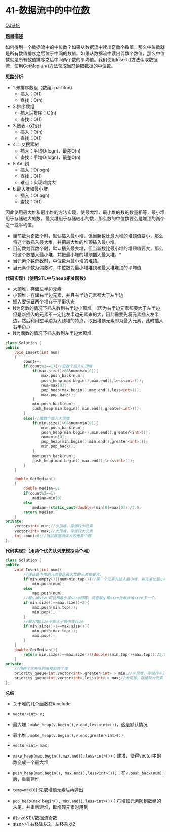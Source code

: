 # 41-数据流中的中位数

[OJ链接](https://www.nowcoder.com/practice/9be0172896bd43948f8a32fb954e1be1?tpId=13&tqId=11216&tPage=4&rp=1&ru=%2Fta%2Fcoding-interviews&qru=%2Fta%2Fcoding-interviews%2Fquestion-ranking)

**题目描述**

如何得到一个数据流中的中位数？如果从数据流中读出奇数个数值，那么中位数就是所有数值排序之后位于中间的数值。如果从数据流中读出偶数个数值，那么中位数就是所有数值排序之后中间两个数的平均值。我们使用Insert()方法读取数据流，使用GetMedian()方法获取当前读取数据的中位数。

**思路分析**

- 1.未排序数组（数组+partiton）
  - 插入：O(1)
  - 查找：O(n)
- 2.排序数组
  - 插入后排序：O(n)
  - 查找：O(1)
- 3.链表+双指针
  - 插入：O(n)
  - 查找：O(1)
- 4.二叉搜索树
  - 插入：平均O(logn)，最差O(n)
  - 查找：平均O(logn)，最差O(n)
- 5.AVL树
  - 插入：O(logn)
  - 查找：O(1)
  - 难点：实现难度大
- 6.最大堆和最小堆
  - 插入：O(logn)
  - 查找：O(1)

因此使用最大堆和最小堆的方法实现，使最大堆、最小堆的数的数量相等，最小堆用于存储较大的数，最大堆用于存储较小的数，那么数的中位数要么是堆顶的两个之一或平均值。
* 目前数为奇数个时，默认插入最小堆，但当新数比最大堆的堆顶值要小，那么将这个数插入最大堆，并把最大堆的堆顶插入最小堆。
* 目前数为偶数个时，默认插入最大堆，但当新数比最小堆的堆顶值要大，那么将这个数插入最小堆，并把最小堆的堆顶插入最大堆。* 
* 当元素个数奇数时，中位数为最小堆的堆顶。
* 当元素个数为偶数时，中位数为最小堆堆顶和最大堆堆顶的平均值

**代码实现1（使用STL中与heap相关函数）**
* 大顶堆，存储左半边元素
* 小顶堆，存储右半边元素，并且右半边元素都大于左半边
* 插入要保证两个堆存于平衡状态
* N为奇数的情况下插入数到右半边小顶堆。（因为右半边元素都要大于左半边，但是新插入的元素不一定比左半边元素来的大，因此需要先将元素插入左半边，然后利用左半边为大顶堆的特点，取出堆顶元素即为最大元素，此时插入右半边。）
* N为偶数的情况下插入数到左半边大顶堆。
```c++
class Solution {
public:
    void Insert(int num)
    {
        count++;
        if(count%2==1){//奇数个插入小顶堆
            if(max.size()>0&&num<max[0]){
                max.push_back(num);
                push_heap(max.begin(),max.end(),less<int>());
                num=max[0];
                pop_heap(max.begin(),max.end(),less<int>());
                max.pop_back();
            }
            min.push_back(num);
            push_heap(min.begin(),min.end(),greater<int>());
        }
        else{//偶数个插入大顶堆
            if(min.size()>0&&num>min[0]){
                min.push_back(num);
                push_heap(min.begin(),min.end(),greater<int>());
                num=min[0];
                pop_heap(min.begin(),min.end(),greater<int>());
                min.pop_back();
            }
            max.push_back(num);
            push_heap(max.begin(),max.end(),less<int>());
        }
    }

    double GetMedian()
    {
        double median=0;
        if(count%2==1)
            median=min[0];
        else
            median=(static_cast<double>(min[0]+max[0]))/2.0;
        return median;
    }
private:
    vector<int> min;//小顶堆，存储较小元素
    vector<int> max;//大顶堆，存储较大元素
    int count=0;//当前数据流读入的元素个数
};
```

**代码实现2（用两个优先队列来模拟两个堆）**

```c++
class Solution {
public:
    void Insert(int num){
        //保证最小堆的元素要比最大堆的元素都要大。
        if(min.empty()||num>min.top())//第一个元素先插入最小堆，新元素比最小堆堆顶值大就插入最小堆，否则插入最大堆
            min.push(num);
        else
            max.push(num);
        //最小堆size可以和最小堆size相等，或者最小堆size比最大堆size多一个。
        if(min.size()==max.size()+2){
            max.push(min.top());
            min.pop();
        }
        //最大堆size不能大于最小堆size
        if(min.size()+1==max.size()){
            min.push(max.top());
            max.pop();
        }
    }
    double GetMedian(){
        return min.size()==max.size()?(double)(min.top()+max.top())/2.0:min.top();
    }
private:
    //用两个优先队列来模拟两个堆
    priority_queue<int,vector<int>,greater<int> > min;//小顶堆，存储较小元素
    priority_queue<int,vector<int>,less<int> > max;//大顶堆，存储较大元素
};
```

**总结**
* 关于堆的几个函数在#include<algorithm>
- `vector<int> v;`
- 最大堆：`make_heap(v.begin(),v.end,less<int>())`，这是默认情况
- 最小堆：`make_heap(v.begin(),v.end,greater<int>())`

- `vector<int> max;`
- `make_heap(max.begin(),max.end(),less<int>())`：建堆，使得vector中的数变成一个最大堆
- `push_heap(max.begin(), max.end(),less<int>());`：在`v.push_back(num);`后，重新建堆
- `temp=max[0]`:先取堆顶元素后再弹出
- `pop_heap(max.begin(), max.end(),less<int>())`：将堆顶元素防到数组的末尾，并重新建堆，取堆顶元素时用到

* if(size&1)//数据流奇数
* size>>1 右移除以2，左移乘以2


